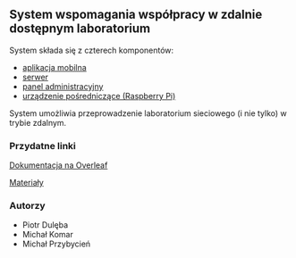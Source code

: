 ## System wspomagania współpracy w zdalnie dostępnym laboratorium

System składa się z czterech komponentów:
* [aplikacja mobilna](https://github.com/Shomrey/Remote-laboratory-engineer-thesis/tree/master/Mobile)
* [serwer](https://github.com/Shomrey/Remote-laboratory-engineer-thesis/tree/master/Server)
* [panel administracyjny](https://github.com/Shomrey/Remote-laboratory-engineer-thesis/tree/master/AdminPanel/admin-panel)
* [urządzenie pośredniczące (Raspberry Pi)](https://github.com/Shomrey/Remote-laboratory-engineer-thesis/tree/master/Raspberry)

System umożliwia przeprowadzenie laboratorium sieciowego (i nie tylko) w trybie zdalnym.

### Przydatne linki
[Dokumentacja na Overleaf](https://www.overleaf.com/1198454443fcnrgqfhwzqb)

[Materiały](https://drive.google.com/drive/folders/1TX7XJqXAYbwheHr5op2QxaxSH4cafo3k?usp=sharing)

### Autorzy
* Piotr Dulęba
* Michał Komar
* Michał Przybycień